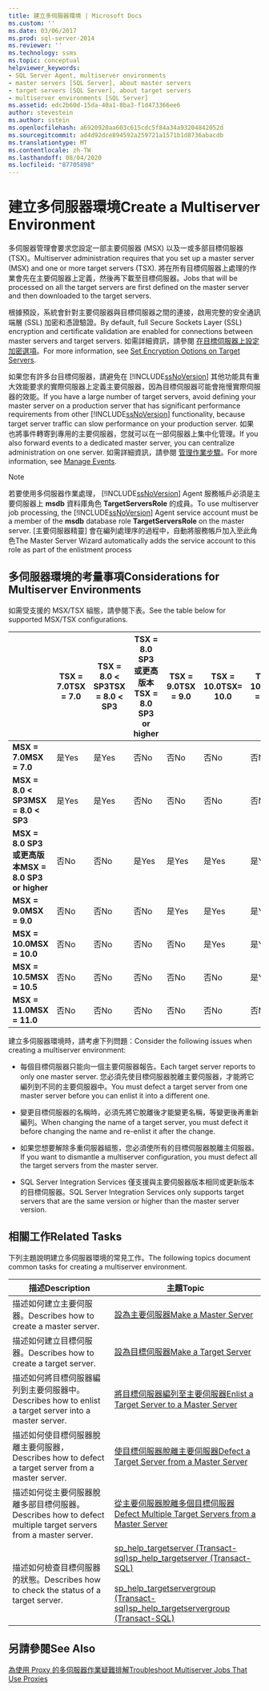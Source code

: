 ```yaml
---
title: 建立多伺服器環境 | Microsoft Docs
ms.custom: ''
ms.date: 03/06/2017
ms.prod: sql-server-2014
ms.reviewer: ''
ms.technology: ssms
ms.topic: conceptual
helpviewer_keywords:
- SQL Server Agent, multiserver environments
- master servers [SQL Server], about master servers
- target servers [SQL Server], about target servers
- multiserver environments [SQL Server]
ms.assetid: edc2b60d-15da-40a1-8ba3-f1d473366ee6
author: stevestein
ms.author: sstein
ms.openlocfilehash: a6920920aa603c615cdc5f84a34a93204842052d
ms.sourcegitcommit: ad4d92dce894592a259721a1571b1d8736abacdb
ms.translationtype: MT
ms.contentlocale: zh-TW
ms.lasthandoff: 08/04/2020
ms.locfileid: "87705898"
---
```

# <a name="create-a-multiserver-environment"></a><span data-ttu-id="4c784-102">建立多伺服器環境</span><span class="sxs-lookup"><span data-stu-id="4c784-102">Create a Multiserver Environment</span></span>
  <span data-ttu-id="4c784-103">多伺服器管理會要求您設定一部主要伺服器 (MSX) 以及一或多部目標伺服器 (TSX)。</span><span class="sxs-lookup"><span data-stu-id="4c784-103">Multiserver administration requires that you set up a master server (MSX) and one or more target servers (TSX).</span></span> <span data-ttu-id="4c784-104">將在所有目標伺服器上處理的作業會先在主要伺服器上定義，然後再下載至目標伺服器。</span><span class="sxs-lookup"><span data-stu-id="4c784-104">Jobs that will be processed on all the target servers are first defined on the master server and then downloaded to the target servers.</span></span>  
  
 <span data-ttu-id="4c784-105">根據預設，系統會針對主要伺服器與目標伺服器之間的連接，啟用完整的安全通訊端層 (SSL) 加密和憑證驗證。</span><span class="sxs-lookup"><span data-stu-id="4c784-105">By default, full Secure Sockets Layer (SSL) encryption and certificate validation are enabled for connections between master servers and target servers.</span></span> <span data-ttu-id="4c784-106">如需詳細資訊，請參閱 [在目標伺服器上設定加密選項](set-encryption-options-on-target-servers.md)。</span><span class="sxs-lookup"><span data-stu-id="4c784-106">For more information, see [Set Encryption Options on Target Servers](set-encryption-options-on-target-servers.md).</span></span>  
  
 <span data-ttu-id="4c784-107">如果您有許多台目標伺服器，請避免在 [!INCLUDE[ssNoVersion](../../includes/ssnoversion-md.md)] 其他功能具有重大效能要求的實際伺服器上定義主要伺服器，因為目標伺服器可能會拖慢實際伺服器的效能。</span><span class="sxs-lookup"><span data-stu-id="4c784-107">If you have a large number of target servers, avoid defining your master server on a production server that has significant performance requirements from other [!INCLUDE[ssNoVersion](../../includes/ssnoversion-md.md)] functionality, because target server traffic can slow performance on your production server.</span></span> <span data-ttu-id="4c784-108">如果也將事件轉寄到專用的主要伺服器，您就可以在一部伺服器上集中化管理。</span><span class="sxs-lookup"><span data-stu-id="4c784-108">If you also forward events to a dedicated master server, you can centralize administration on one server.</span></span> <span data-ttu-id="4c784-109">如需詳細資訊，請參閱 [管理作業步驟](manage-events.md)。</span><span class="sxs-lookup"><span data-stu-id="4c784-109">For more information, see [Manage Events](manage-events.md).</span></span>  
  
> [!NOTE]  
>  <span data-ttu-id="4c784-110">若要使用多伺服器作業處理， [!INCLUDE[ssNoVersion](../../includes/ssnoversion-md.md)] Agent 服務帳戶必須是主要伺服器上 **msdb** 資料庫角色 **TargetServersRole** 的成員。</span><span class="sxs-lookup"><span data-stu-id="4c784-110">To use multiserver job processing, the [!INCLUDE[ssNoVersion](../../includes/ssnoversion-md.md)] Agent service account must be a member of the **msdb** database role **TargetServersRole** on the master server.</span></span> <span data-ttu-id="4c784-111">[主要伺服器精靈] 會在編列處理序的過程中，自動將服務帳戶加入至此角色</span><span class="sxs-lookup"><span data-stu-id="4c784-111">The Master Server Wizard automatically adds the service account to this role as part of the enlistment process</span></span>  
  
## <a name="considerations-for-multiserver-environments"></a><span data-ttu-id="4c784-112">多伺服器環境的考量事項</span><span class="sxs-lookup"><span data-stu-id="4c784-112">Considerations for Multiserver Environments</span></span>  
 <span data-ttu-id="4c784-113">如需受支援的 MSX/TSX 組態，請參閱下表。</span><span class="sxs-lookup"><span data-stu-id="4c784-113">See the table below for supported MSX/TSX configurations.</span></span>  
  
||<span data-ttu-id="4c784-114">**TSX = 7.0**</span><span class="sxs-lookup"><span data-stu-id="4c784-114">**TSX = 7.0**</span></span>|<span data-ttu-id="4c784-115">**TSX = 8.0 < SP3**</span><span class="sxs-lookup"><span data-stu-id="4c784-115">**TSX = 8.0 < SP3**</span></span>|<span data-ttu-id="4c784-116">**TSX = 8.0 SP3 或更高版本**</span><span class="sxs-lookup"><span data-stu-id="4c784-116">**TSX = 8.0 SP3 or higher**</span></span>|<span data-ttu-id="4c784-117">**TSX = 9.0**</span><span class="sxs-lookup"><span data-stu-id="4c784-117">**TSX = 9.0**</span></span>|<span data-ttu-id="4c784-118">**TSX = 10.0**</span><span class="sxs-lookup"><span data-stu-id="4c784-118">**TSX= 10.0**</span></span>|<span data-ttu-id="4c784-119">**TSX = 10.5**</span><span class="sxs-lookup"><span data-stu-id="4c784-119">**TSX = 10.5**</span></span>|<span data-ttu-id="4c784-120">**TSX = 11.0**</span><span class="sxs-lookup"><span data-stu-id="4c784-120">**TSX = 11.0**</span></span>|  
|-|--------------------|---------------------------|----------------------------------|--------------------|--------------------|---------------------|---------------------|  
|<span data-ttu-id="4c784-121">**MSX = 7.0**</span><span class="sxs-lookup"><span data-stu-id="4c784-121">**MSX = 7.0**</span></span>|<span data-ttu-id="4c784-122">是</span><span class="sxs-lookup"><span data-stu-id="4c784-122">Yes</span></span>|<span data-ttu-id="4c784-123">是</span><span class="sxs-lookup"><span data-stu-id="4c784-123">Yes</span></span>|<span data-ttu-id="4c784-124">否</span><span class="sxs-lookup"><span data-stu-id="4c784-124">No</span></span>|<span data-ttu-id="4c784-125">否</span><span class="sxs-lookup"><span data-stu-id="4c784-125">No</span></span>|<span data-ttu-id="4c784-126">否</span><span class="sxs-lookup"><span data-stu-id="4c784-126">No</span></span>|<span data-ttu-id="4c784-127">否</span><span class="sxs-lookup"><span data-stu-id="4c784-127">No</span></span>|<span data-ttu-id="4c784-128">否</span><span class="sxs-lookup"><span data-stu-id="4c784-128">No</span></span>|  
|<span data-ttu-id="4c784-129">**MSX = 8.0 < SP3**</span><span class="sxs-lookup"><span data-stu-id="4c784-129">**MSX = 8.0 < SP3**</span></span>|<span data-ttu-id="4c784-130">是</span><span class="sxs-lookup"><span data-stu-id="4c784-130">Yes</span></span>|<span data-ttu-id="4c784-131">是</span><span class="sxs-lookup"><span data-stu-id="4c784-131">Yes</span></span>|<span data-ttu-id="4c784-132">否</span><span class="sxs-lookup"><span data-stu-id="4c784-132">No</span></span>|<span data-ttu-id="4c784-133">否</span><span class="sxs-lookup"><span data-stu-id="4c784-133">No</span></span>|<span data-ttu-id="4c784-134">否</span><span class="sxs-lookup"><span data-stu-id="4c784-134">No</span></span>|<span data-ttu-id="4c784-135">否</span><span class="sxs-lookup"><span data-stu-id="4c784-135">No</span></span>|<span data-ttu-id="4c784-136">否</span><span class="sxs-lookup"><span data-stu-id="4c784-136">No</span></span>|  
|<span data-ttu-id="4c784-137">**MSX = 8.0 SP3 或更高版本**</span><span class="sxs-lookup"><span data-stu-id="4c784-137">**MSX = 8.0 SP3 or higher**</span></span>|<span data-ttu-id="4c784-138">否</span><span class="sxs-lookup"><span data-stu-id="4c784-138">No</span></span>|<span data-ttu-id="4c784-139">否</span><span class="sxs-lookup"><span data-stu-id="4c784-139">No</span></span>|<span data-ttu-id="4c784-140">是</span><span class="sxs-lookup"><span data-stu-id="4c784-140">Yes</span></span>|<span data-ttu-id="4c784-141">是</span><span class="sxs-lookup"><span data-stu-id="4c784-141">Yes</span></span>|<span data-ttu-id="4c784-142">是</span><span class="sxs-lookup"><span data-stu-id="4c784-142">Yes</span></span>|<span data-ttu-id="4c784-143">是</span><span class="sxs-lookup"><span data-stu-id="4c784-143">Yes</span></span>|<span data-ttu-id="4c784-144">是</span><span class="sxs-lookup"><span data-stu-id="4c784-144">Yes</span></span>|  
|<span data-ttu-id="4c784-145">**MSX = 9.0**</span><span class="sxs-lookup"><span data-stu-id="4c784-145">**MSX = 9.0**</span></span>|<span data-ttu-id="4c784-146">否</span><span class="sxs-lookup"><span data-stu-id="4c784-146">No</span></span>|<span data-ttu-id="4c784-147">否</span><span class="sxs-lookup"><span data-stu-id="4c784-147">No</span></span>|<span data-ttu-id="4c784-148">否</span><span class="sxs-lookup"><span data-stu-id="4c784-148">No</span></span>|<span data-ttu-id="4c784-149">是</span><span class="sxs-lookup"><span data-stu-id="4c784-149">Yes</span></span>|<span data-ttu-id="4c784-150">是</span><span class="sxs-lookup"><span data-stu-id="4c784-150">Yes</span></span>|<span data-ttu-id="4c784-151">是</span><span class="sxs-lookup"><span data-stu-id="4c784-151">Yes</span></span>|<span data-ttu-id="4c784-152">是</span><span class="sxs-lookup"><span data-stu-id="4c784-152">Yes</span></span>|  
|<span data-ttu-id="4c784-153">**MSX = 10.0**</span><span class="sxs-lookup"><span data-stu-id="4c784-153">**MSX = 10.0**</span></span>|<span data-ttu-id="4c784-154">否</span><span class="sxs-lookup"><span data-stu-id="4c784-154">No</span></span>|<span data-ttu-id="4c784-155">否</span><span class="sxs-lookup"><span data-stu-id="4c784-155">No</span></span>|<span data-ttu-id="4c784-156">否</span><span class="sxs-lookup"><span data-stu-id="4c784-156">No</span></span>|<span data-ttu-id="4c784-157">否</span><span class="sxs-lookup"><span data-stu-id="4c784-157">No</span></span>|<span data-ttu-id="4c784-158">是</span><span class="sxs-lookup"><span data-stu-id="4c784-158">Yes</span></span>|<span data-ttu-id="4c784-159">是</span><span class="sxs-lookup"><span data-stu-id="4c784-159">Yes</span></span>|<span data-ttu-id="4c784-160">是</span><span class="sxs-lookup"><span data-stu-id="4c784-160">Yes</span></span>|  
|<span data-ttu-id="4c784-161">**MSX = 10.5**</span><span class="sxs-lookup"><span data-stu-id="4c784-161">**MSX = 10.5**</span></span>|<span data-ttu-id="4c784-162">否</span><span class="sxs-lookup"><span data-stu-id="4c784-162">No</span></span>|<span data-ttu-id="4c784-163">否</span><span class="sxs-lookup"><span data-stu-id="4c784-163">No</span></span>|<span data-ttu-id="4c784-164">否</span><span class="sxs-lookup"><span data-stu-id="4c784-164">No</span></span>|<span data-ttu-id="4c784-165">否</span><span class="sxs-lookup"><span data-stu-id="4c784-165">No</span></span>|<span data-ttu-id="4c784-166">否</span><span class="sxs-lookup"><span data-stu-id="4c784-166">No</span></span>|<span data-ttu-id="4c784-167">是</span><span class="sxs-lookup"><span data-stu-id="4c784-167">Yes</span></span>|<span data-ttu-id="4c784-168">是</span><span class="sxs-lookup"><span data-stu-id="4c784-168">Yes</span></span>|  
|<span data-ttu-id="4c784-169">**MSX = 11.0**</span><span class="sxs-lookup"><span data-stu-id="4c784-169">**MSX = 11.0**</span></span>|<span data-ttu-id="4c784-170">否</span><span class="sxs-lookup"><span data-stu-id="4c784-170">No</span></span>|<span data-ttu-id="4c784-171">否</span><span class="sxs-lookup"><span data-stu-id="4c784-171">No</span></span>|<span data-ttu-id="4c784-172">否</span><span class="sxs-lookup"><span data-stu-id="4c784-172">No</span></span>|<span data-ttu-id="4c784-173">否</span><span class="sxs-lookup"><span data-stu-id="4c784-173">No</span></span>|<span data-ttu-id="4c784-174">否</span><span class="sxs-lookup"><span data-stu-id="4c784-174">No</span></span>|<span data-ttu-id="4c784-175">否</span><span class="sxs-lookup"><span data-stu-id="4c784-175">No</span></span>|<span data-ttu-id="4c784-176">是</span><span class="sxs-lookup"><span data-stu-id="4c784-176">Yes</span></span>|  
  
 <span data-ttu-id="4c784-177">建立多伺服器環境時，請考慮下列問題：</span><span class="sxs-lookup"><span data-stu-id="4c784-177">Consider the following issues when creating a multiserver environment:</span></span>  
  
-   <span data-ttu-id="4c784-178">每個目標伺服器只能向一個主要伺服器報告。</span><span class="sxs-lookup"><span data-stu-id="4c784-178">Each target server reports to only one master server.</span></span> <span data-ttu-id="4c784-179">您必須先使目標伺服器脫離主要伺服器，才能將它編列到不同的主要伺服器中。</span><span class="sxs-lookup"><span data-stu-id="4c784-179">You must defect a target server from one master server before you can enlist it into a different one.</span></span>  
  
-   <span data-ttu-id="4c784-180">變更目標伺服器的名稱時，必須先將它脫離後才能變更名稱，等變更後再重新編列。</span><span class="sxs-lookup"><span data-stu-id="4c784-180">When changing the name of a target server, you must defect it before changing the name and re-enlist it after the change.</span></span>  
  
-   <span data-ttu-id="4c784-181">如果您想要解除多重伺服器組態，您必須使所有的目標伺服器脫離主伺服器。</span><span class="sxs-lookup"><span data-stu-id="4c784-181">If you want to dismantle a multiserver configuration, you must defect all the target servers from the master server.</span></span>  
  
-   <span data-ttu-id="4c784-182">SQL Server Integration Services 僅支援與主要伺服器版本相同或更新版本的目標伺服器。</span><span class="sxs-lookup"><span data-stu-id="4c784-182">SQL Server Integration Services only supports target servers that are the same version or higher than the master server version.</span></span>  
  
## <a name="related-tasks"></a><span data-ttu-id="4c784-183">相關工作</span><span class="sxs-lookup"><span data-stu-id="4c784-183">Related Tasks</span></span>  
 <span data-ttu-id="4c784-184">下列主題說明建立多伺服器環境的常見工作。</span><span class="sxs-lookup"><span data-stu-id="4c784-184">The following topics document common tasks for creating a multiserver environment.</span></span>  
  
|<span data-ttu-id="4c784-185">描述</span><span class="sxs-lookup"><span data-stu-id="4c784-185">Description</span></span>|<span data-ttu-id="4c784-186">主題</span><span class="sxs-lookup"><span data-stu-id="4c784-186">Topic</span></span>|  
|-----------------|-----------|  
|<span data-ttu-id="4c784-187">描述如何建立主要伺服器。</span><span class="sxs-lookup"><span data-stu-id="4c784-187">Describes how to create a master server.</span></span>|[<span data-ttu-id="4c784-188">設為主要伺服器</span><span class="sxs-lookup"><span data-stu-id="4c784-188">Make a Master Server</span></span>](make-a-master-server.md)|  
|<span data-ttu-id="4c784-189">描述如何建立目標伺服器。</span><span class="sxs-lookup"><span data-stu-id="4c784-189">Describes how to create a target server.</span></span>|[<span data-ttu-id="4c784-190">設為目標伺服器</span><span class="sxs-lookup"><span data-stu-id="4c784-190">Make a Target Server</span></span>](make-a-target-server.md)|  
|<span data-ttu-id="4c784-191">描述如何將目標伺服器編列到主要伺服器中。</span><span class="sxs-lookup"><span data-stu-id="4c784-191">Describes how to enlist a target server into a master server.</span></span>|[<span data-ttu-id="4c784-192">將目標伺服器編列至主要伺服器</span><span class="sxs-lookup"><span data-stu-id="4c784-192">Enlist a Target Server to a Master Server</span></span>](enlist-a-target-server-to-a-master-server.md)|  
|<span data-ttu-id="4c784-193">描述如何使目標伺服器脫離主要伺服器，</span><span class="sxs-lookup"><span data-stu-id="4c784-193">Describes how to defect a target server from a master server.</span></span>|[<span data-ttu-id="4c784-194">使目標伺服器脫離主要伺服器</span><span class="sxs-lookup"><span data-stu-id="4c784-194">Defect a Target Server from a Master Server</span></span>](defect-a-target-server-from-a-master-server.md)|  
|<span data-ttu-id="4c784-195">描述如何從主要伺服器脫離多部目標伺服器。</span><span class="sxs-lookup"><span data-stu-id="4c784-195">Describes how to defect multiple target servers from a master server.</span></span>|[<span data-ttu-id="4c784-196">從主要伺服器脫離多個目標伺服器</span><span class="sxs-lookup"><span data-stu-id="4c784-196">Defect Multiple Target Servers from a Master Server</span></span>](defect-multiple-target-servers-from-a-master-server.md)|  
|<span data-ttu-id="4c784-197">描述如何檢查目標伺服器的狀態。</span><span class="sxs-lookup"><span data-stu-id="4c784-197">Describes how to check the status of a target server.</span></span>|[<span data-ttu-id="4c784-198">sp_help_targetserver &#40;Transact-sql&#41;</span><span class="sxs-lookup"><span data-stu-id="4c784-198">sp_help_targetserver &#40;Transact-SQL&#41;</span></span>](/sql/relational-databases/system-stored-procedures/sp-help-targetserver-transact-sql)<br /><br /> [<span data-ttu-id="4c784-199">sp_help_targetservergroup &#40;Transact-sql&#41;</span><span class="sxs-lookup"><span data-stu-id="4c784-199">sp_help_targetservergroup &#40;Transact-SQL&#41;</span></span>](/sql/relational-databases/system-stored-procedures/sp-help-targetservergroup-transact-sql)|  
  
## <a name="see-also"></a><span data-ttu-id="4c784-200">另請參閱</span><span class="sxs-lookup"><span data-stu-id="4c784-200">See Also</span></span>  
 [<span data-ttu-id="4c784-201">為使用 Proxy 的多伺服器作業疑難排解</span><span class="sxs-lookup"><span data-stu-id="4c784-201">Troubleshoot Multiserver Jobs That Use Proxies</span></span>](troubleshoot-multiserver-jobs-that-use-proxies.md)  
  
  
